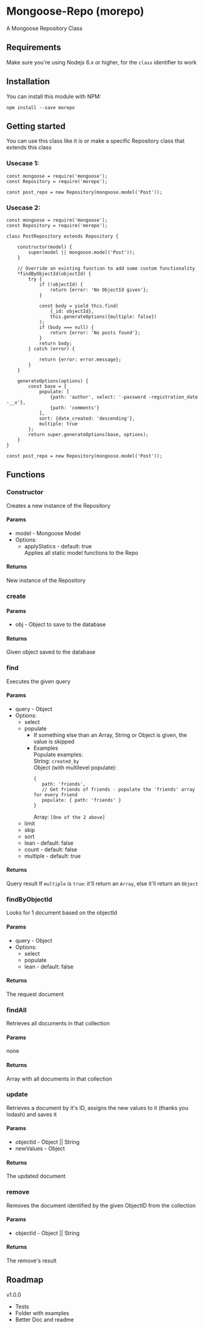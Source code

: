 # Mongoose-Repo (morepo)
A Mongoose Repository Class

## Requirements ##
Make sure you're using Nodejs 6.x or higher, for the `class` identifier to work


## Installation ##

You can install this module with NPM:

    npm install --save morepo

## Getting started ##
You can use this class like it is or make a specific Repository class that extends this class

### Usecase 1: ###
```ES6
const mongoose = require('mongoose');
const Repository = require('morepo');

const post_repo = new Repository(mongoose.model('Post'));
```

### Usecase 2: ###
```ES6
const mongoose = require('mongoose');
const Repository = require('morepo');

class PostRepository extends Repository {

    constructor(model) {
        super(model || mongoose.model('Post'));
    }
    
    // Override an existing function to add some custom functionality
    *findByObjectId(objectId) {
        try {
            if (!objectId) {
                return {error: 'No ObjectId given'};
            }
    
            const body = yield this.find(
                {_id: objectId},
                this.generateOptions({multiple: false})
            );
            if (body === null) {
                return {error: 'No posts found'};
            }
            return body;
        } catch (error) {
    
            return {error: error.message};
        }
    }
    
    generateOptions(options) {
        const base = {
            populate: [
                {path: 'author', select: '-password -registration_date -__v'},
                {path: 'comments'}
            ],
            sort: {date_created: 'descending'},
            multiple: true
        };
        return super.generateOptions(base, options);
    }
}

const post_repo = new Repository(mongoose.model('Post'));
```

## Functions ##
### Constructor ###
Creates a new instance of the Repository
#### Params ####
- model - Mongoose Model
- Options:
  - applyStatics - default: true  
    Applies all static model functions to the Repo
#### Returns ####
New instance of the Repository

### create ###
#### Params ####
- obj - Object to save to the database
#### Returns ####
Given object saved to the database

### find ###
Executes the given query
#### Params ####
- query - Object
- Options:
  - select
  - populate
    - If something else than an Array, String or Object is given, the value is skipped
    - Examples  
     Populate examples:  
     String: `created_by`  
     Object (with multilevel populate):  
         ```JS
         {
            path: 'friends',
            // Get friends of friends - populate the 'friends' array for every friend
            populate: { path: 'friends' }
         }
         ```
         Array: `[One of the 2 above]`
  - limit
  - skip
  - sort
  - lean - default: false
  - count - default: false
  - multiple - default: true
#### Returns ####
Query result
If `multiple` is `true`: it'll return an `Array`, else it'll return an `Object`

### findByObjectId ###
Looks for 1 document based on the objectId
#### Params ####
- query - Object
- Options:
  - select
  - populate
  - lean - default: false
#### Returns ####
The request document

### findAll ###
Retrieves all documents in that collection
#### Params ####
none
#### Returns ####
Array with all documents in that collection

### update ###
Retrieves a document by it's ID, assigns the new values to it (thanks you lodash) and saves it
#### Params ####
- objectId - Object || String
- newValues - Object
#### Returns ####
The updated document

### remove ###
Removes the document identified by the given ObjectID from the collection
#### Params ####
- objectId - Object || String
#### Returns ####
The remove's result



## Roadmap ##

v1.0.0
- Tests
- Folder with examples
- Better Doc and readme
